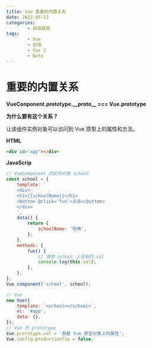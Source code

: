 ```yaml
---
title: Vue 重要的内置关系
date: 2022-05-13
categories:
        - 前端框架
tags:
        - Vue
        - 前端
        - Vue 2
        - Note
---
```


# 重要的内置关系

**VueConponent.prototype.\_\_proto\_\_ === Vue.prototype**

**为什么要有这个关系？**

让该组件实例对象可以访问到 Vue 原型上的属性和方法。

**HTML**

```HTML
<div id="app"></div>
```

**JavaScrip**

```js
// VueComponent 的实例对象 school
const school = {
	template: `
    <div>
    <h1>{{schoolName}}</h1>
    <button @click='fun'>点击</button>
    </div>
    `,
	data() {
		return {
			schoolName: '哈佛',
		};
	},
	methods: {
		fun() {
			// 调用 school 上没有的 val
			console.log(this.val);
		},
	},
};
Vue.component('school', school);

// Vue
new Vue({
	template: `<school></school>`,
	el: '#app',
	data: {},
});
// Vue 的 prototype
Vue.prototype.val = '我是 Vue 原型对象上的属性';
Vue.config.productionTip = false;
```
